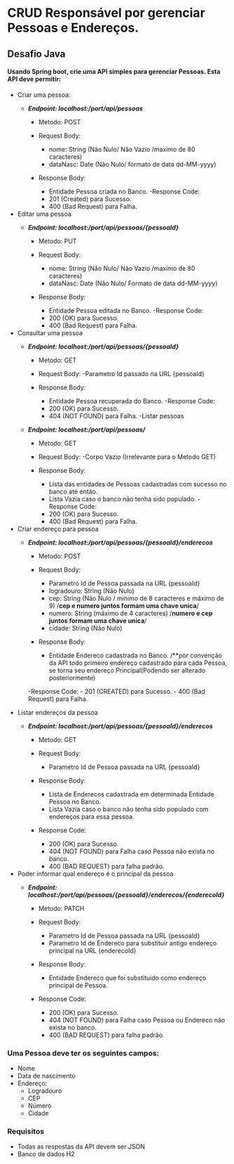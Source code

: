 # CRUD Responsável por gerenciar Pessoas e Endereços.


## Desafio Java

#### Usando Spring boot, crie uma API simples para gerenciar Pessoas. Esta API deve permitir:
- Criar uma pessoa:
  - ***Endpoint: localhost:/port/api/pessoas*** 
    
    - Metodo: POST
    
    - Request Body: 
        - nome: String (Não Nulo/ Não Vazio /maxímo de 80 caracteres)
        - dataNasc: Date (Não Nulo/ formato de data dd-MM-yyyy)
    - Response Body:
        - Entidade Pessoa criada no Banco. 
    -Response Code:
        - 201 (Created) para Sucesso.
        - 400 (Bad Request) para Falha.
- Editar uma pessoa
  - ***Endpoint: localhost:/port/api/pessoas/{pessoaId}***
    
    - Metodo: PUT
    
    - Request Body: 
        - nome: String (Não Nulo/ Não Vazio /maxímo de 80 caracteres)
        - dataNasc: Date (Não Nulo/ Formato de data dd-MM-yyyy)
    - Response Body:
        - Entidade Pessoa editada no Banco. 
    -Response Code:
        - 200 (OK) para Sucesso.
        - 400 (Bad Request) para Falha.
- Consultar uma pessoa
  - ***Endpoint: localhost:/port/api/pessoas/{pessoaId}***
    
    - Metodo: GET
    
    - Request Body: 
        -Parametro Id passado na URL {pessoaId}
    - Response Body:
        - Entidade Pessoa recuperada do Banco. 
    -Response Code:
        - 200 (OK) para Sucesso.
        - 404 (NOT FOUND) para Falha.
-Listar pessoas
  - ***Endpoint: localhost:/port/api/pessoas/***
    
    - Metodo: GET
    
    - Request Body: 
        -Corpo Vazio (Irrelevante para o Metodo GET) 
    - Response Body:
        - Lista das entidades de Pessoas cadastradas com sucesso no banco até então.
        - Lista Vazia caso o banco não tenha sido populado.
    -Response Code:
        - 200 (OK) para Sucesso.
        - 400 (Bad Request) para Falha.
- Criar endereço para pessoa
  - ***Endpoint: localhost:/port/api/pessoas/{pessoaId}/enderecos***
    
    - Metodo: POST
    
    - Request Body: 
        - Parametro Id de Pessoa passada na URL {pessoaId}
        - logradouro: String (Não Nulo) 
        - cep: String (Não Nulo / minimo de 8 caracteres e máximo de 9)  /**cep e numero juntos formam uma chave unica**/
        - numero: String (máximo de 4 caracteres)  /**numero e cep juntos formam uma chave unica**/
        - cidade: String (Não Nulo) 
    - Response Body:
        - Entidade Endereco cadastrada no Banco. /**por convenção da API todo primeiro endereço cadastrado para cada Pessoa, se torna seu endereço Principal(Podendo ser alterado posteriormente)
        
    -Response Code:
        - 201 (CREATED) para Sucesso.
        - 400 (Bad Request) para Falha.
- Listar endereços da pessoa
  - ***Endpoint: localhost:/port/api/pessoas/{pessoaId}/enderecos***
    
    - Metodo: GET
    
    - Request Body: 
        - Parametro Id de Pessoa passada na URL {pessoaId}
    - Response Body:
        - Lista de Enderecos  cadastrada em determinada Entidade Pessoa no Banco. 
        - Lista Vazia caso o banco não tenha sido populado com endereços para essa pessoa. 
    - Response Code:
        - 200 (OK) para Sucesso.
        - 404 (NOT FOUND) para Falha caso Pessoa não exista no banco.
        - 400 (BAD REQUEST) para falha padrão.
- Poder informar qual endereço é o principal da pessoa
  - ***Endpoint: localhost:/port/api/pessoas/{pessoaId}/enderecos/{enderecoId}***
    
    - Metodo: PATCH
    
    - Request Body: 
        - Parametro Id de Pessoa passada na URL {pessoaId} 
        - Parametro Id de Endereco para substituir antigo endereço principal na URL {enderecoId} 
    - Response Body:
        - Entidade Endereco que foi substituido como endereço principal de Pessoa. 
    - Response Code:
        - 200 (OK) para Sucesso.
        - 404 (NOT FOUND) para Falha caso Pessoa ou Endereco não exista no banco.
        - 400 (BAD REQUEST) para falha padrão.

### Uma Pessoa deve ter os seguintes campos:
- Nome
- Data de nascimento
- Endereço:
  - Logradouro
  - CEP
  - Número
  - Cidade

### Requisitos
- Todas as respostas da API devem ser JSON
- Banco de dados H2
